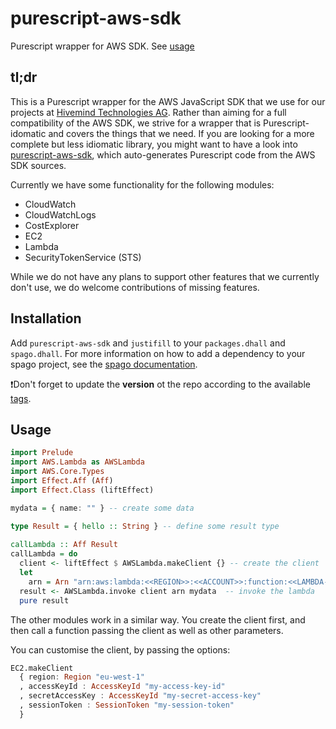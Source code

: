 # purescript-aws-sdk

Purescript wrapper for AWS SDK. See [usage](#usage)

## tl;dr

This is a Purescript wrapper for the AWS JavaScript SDK that we use for our projects at [Hivemind Technologies AG](https://hivemindtechnologies.com). Rather than aiming for a full compatibility of the AWS SDK, we strive for a wrapper that is Purescript-idomatic and covers the things that we need. If you are looking for a more complete but less idiomatic library, you might want to have a look into [purescript-aws-sdk](https://github.com/purescript-aws-sdk), which auto-generates Purescript code from the AWS SDK sources. 

Currently we have some functionality for the following modules:
* CloudWatch
* CloudWatchLogs
* CostExplorer
* EC2
* Lambda
* SecurityTokenService (STS)

While we do not have any plans to support other features that we currently don't use, we do welcome contributions of missing features. 


## Installation

Add `purescript-aws-sdk` and `justifill` to your `packages.dhall` and `spago.dhall`. For more information on how to add a dependency to your spago project, see the [spago documentation](https://github.com/purescript/spago#add-a-package-to-the-package-set).

❗Don't forget to update the **version** ot the repo according to the available [tags](https://github.com/HivemindTechnologies/purescript-aws-sdk/tags).


## Usage

```purescript
import Prelude
import AWS.Lambda as AWSLambda
import AWS.Core.Types
import Effect.Aff (Aff)
import Effect.Class (liftEffect)

mydata = { name: "" } -- create some data 

type Result = { hello :: String } -- define some result type
  
callLambda :: Aff Result
callLambda = do
  client <- liftEffect $ AWSLambda.makeClient {} -- create the client 
  let
    arn = Arn "arn:aws:lambda:<<REGION>>:<<ACCOUNT>>:function:<<LAMBDA-NAME>>" -- set the arn of your lambda
  result <- AWSLambda.invoke client arn mydata  -- invoke the lambda
  pure result
```

The other modules work in a similar way. You create the client first, and then call a function passing the client as well as other parameters.

You can customise the client, by passing the options:

```purescript
EC2.makeClient
  { region: Region "eu-west-1"
  , accessKeyId : AccessKeyId "my-access-key-id"
  , secretAccessKey : AccessKeyId "my-secret-access-key"
  , sessionToken : SessionToken "my-session-token"
  }
```
